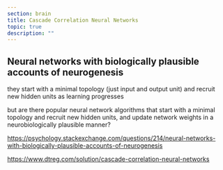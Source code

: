 ```yaml
---
section: brain
title: Cascade Correlation Neural Networks
topic: true
description: ""
---
```


## Neural networks with biologically plausible accounts of neurogenesis

they start with a minimal topology (just input and output unit) and recruit new hidden units as learning progresses

but are there popular neural network algorithms that start with a minimal topology and recruit new hidden units, and update network weights in a neurobiologically plausible manner?

https://psychology.stackexchange.com/questions/214/neural-networks-with-biologically-plausible-accounts-of-neurogenesis

https://www.dtreg.com/solution/cascade-correlation-neural-networks
